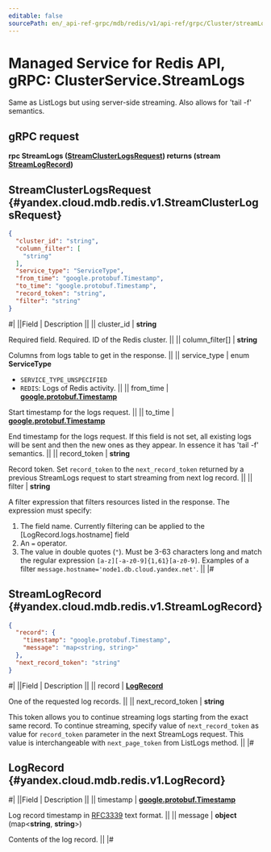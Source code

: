 ```yaml
---
editable: false
sourcePath: en/_api-ref-grpc/mdb/redis/v1/api-ref/grpc/Cluster/streamLogs.md
---
```


# Managed Service for Redis API, gRPC: ClusterService.StreamLogs

Same as ListLogs but using server-side streaming. Also allows for 'tail -f' semantics.

## gRPC request

**rpc StreamLogs ([StreamClusterLogsRequest](#yandex.cloud.mdb.redis.v1.StreamClusterLogsRequest)) returns (stream [StreamLogRecord](#yandex.cloud.mdb.redis.v1.StreamLogRecord))**

## StreamClusterLogsRequest {#yandex.cloud.mdb.redis.v1.StreamClusterLogsRequest}

```json
{
  "cluster_id": "string",
  "column_filter": [
    "string"
  ],
  "service_type": "ServiceType",
  "from_time": "google.protobuf.Timestamp",
  "to_time": "google.protobuf.Timestamp",
  "record_token": "string",
  "filter": "string"
}
```

#|
||Field | Description ||
|| cluster_id | **string**

Required field. Required. ID of the Redis cluster. ||
|| column_filter[] | **string**

Columns from logs table to get in the response. ||
|| service_type | enum **ServiceType**

- `SERVICE_TYPE_UNSPECIFIED`
- `REDIS`: Logs of Redis activity. ||
|| from_time | **[google.protobuf.Timestamp](https://developers.google.com/protocol-buffers/docs/reference/google.protobuf#timestamp)**

Start timestamp for the logs request. ||
|| to_time | **[google.protobuf.Timestamp](https://developers.google.com/protocol-buffers/docs/reference/google.protobuf#timestamp)**

End timestamp for the logs request.
If this field is not set, all existing logs will be sent and then the new ones as
they appear. In essence it has 'tail -f' semantics. ||
|| record_token | **string**

Record token. Set `record_token` to the `next_record_token` returned by a previous StreamLogs
request to start streaming from next log record. ||
|| filter | **string**

A filter expression that filters resources listed in the response.
The expression must specify:
1. The field name. Currently filtering can be applied to the [LogRecord.logs.hostname] field
2. An `=` operator.
3. The value in double quotes (`"`). Must be 3-63 characters long and match the regular expression `[a-z][-a-z0-9]{1,61}[a-z0-9]`.
Examples of a filter `message.hostname='node1.db.cloud.yandex.net'`. ||
|#

## StreamLogRecord {#yandex.cloud.mdb.redis.v1.StreamLogRecord}

```json
{
  "record": {
    "timestamp": "google.protobuf.Timestamp",
    "message": "map<string, string>"
  },
  "next_record_token": "string"
}
```

#|
||Field | Description ||
|| record | **[LogRecord](#yandex.cloud.mdb.redis.v1.LogRecord)**

One of the requested log records. ||
|| next_record_token | **string**

This token allows you to continue streaming logs starting from the exact
same record. To continue streaming, specify value of `next_record_token`
as value for `record_token` parameter in the next StreamLogs request.
This value is interchangeable with `next_page_token` from ListLogs method. ||
|#

## LogRecord {#yandex.cloud.mdb.redis.v1.LogRecord}

#|
||Field | Description ||
|| timestamp | **[google.protobuf.Timestamp](https://developers.google.com/protocol-buffers/docs/reference/google.protobuf#timestamp)**

Log record timestamp in [RFC3339](https://www.ietf.org/rfc/rfc3339.txt) text format. ||
|| message | **object** (map<**string**, **string**>)

Contents of the log record. ||
|#